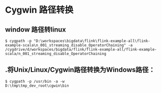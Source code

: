 # Cygwin 路径转换
## window 路径转linux
```
$ cygpath -p "D:\workspaces\bigdata\flink\flink-example-all\flink-example-scala\n_001_streaming_disable_OperatorChaining" -a
/cygdrive/d/workspaces/bigdata/flink/flink-example-all/flink-example-scala/n_001_streaming_disable_OperatorChaining
```

## .将Unix/Linux/Cygwin路径转换为Windows路径：
```
$ cygpath -p /usr/bin -a -w
D:\tmp\tmp_dev_root\cgwin\bin
```
